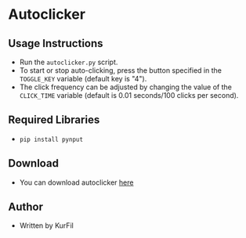 # Autoclicker

## Usage Instructions
- Run the `autoclicker.py` script.
- To start or stop auto-clicking, press the button specified in the `TOGGLE_KEY` variable (default key is "4").
- The click frequency can be adjusted by changing the value of the `CLICK_TIME` variable (default is 0.01 seconds/100 clicks per second).

## Required Libraries
- `pip install pynput`

## Download
- You can download autoclicker [here]()

## Author
- Written by KurFil

